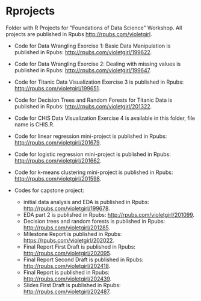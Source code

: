 # Rprojects

Folder with R Projects for "Foundations of Data Science" Workshop. All projects are published in Rpubs http://rpubs.com/violetgirl. 

- Code for Data Wrangling Exercise 1: Basic Data Manipulation is published in Rpubs: http://rpubs.com/violetgirl/199622. 

- Code for Data Wrangling Exercise 2: Dealing with missing values is published in Rpubs: http://rpubs.com/violetgirl/199647. 

- Code for Titanic Data Visualization Exercise 3 is published in Rpubs: http://rpubs.com/violetgirl/199651.  

- Code for Decision Trees and Random Forests for Titanic Data is published in Rpubs: http://rpubs.com/violetgirl/201322.

- Code for CHIS Data Visualization Exercise 4 is available in this folder, file name is CHIS.R. 

- Code for linear regression mini-project is published in Rpubs: http://rpubs.com/violetgirl/201679. 

- Code for logistic regression mini-project is published in Rpubs: http://rpubs.com/violetgirl/201662. 

- Code for k-means clustering mini-project is published in Rpubs: http://rpubs.com/violetgirl/201598. 

- Codes for capstone project:

  + initial data analysis and EDA is published in Rpubs: http://rpubs.com/violetgirl/199678. 
  + EDA part 2 is published in Rpubs: http://rpubs.com/violetgirl/201099. 
  + Decision trees and random forests is published in Rpubs: http://rpubs.com/violetgirl/201285.
  + Milestone Report is published in Rpubs: https://rpubs.com/violetgirl/202022. 
  + Final Report First Draft is published in Rpubs: http://rpubs.com/violetgirl/202095. 
  + Final Report Second Draft is published in Rpubs: http://rpubs.com/violetgirl/202418. 
  + Final Report is published in Rpubs: http://rpubs.com/violetgirl/202439.
  + Slides First Draft is published in Rpubs: http://rpubs.com/violetgirl/202487. 
  


